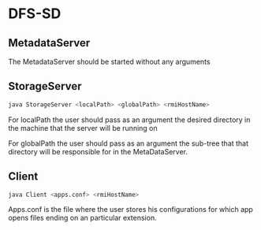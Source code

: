 # DFS-SD

## MetadataServer

The MetadataServer should be started without any arguments

## StorageServer

```bash
java StorageServer <localPath> <globalPath> <rmiHostName>
```

For localPath the user should pass as an argument the desired directory in the machine that the server will be running on

For globalPath the user should pass as an argument the sub-tree that that directory will be responsible for in the MetaDataServer. 

## Client

```bash
java Client <apps.conf> <rmiHostName>
```

Apps.conf is the file where the user stores his configurations for which app opens files ending on an particular extension.